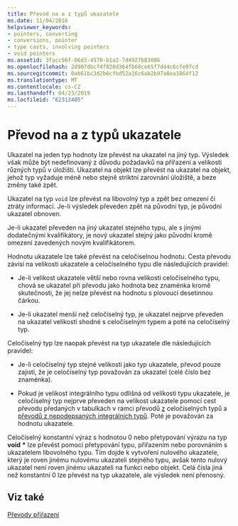 ```yaml
---
title: Převod na a z typů ukazatele
ms.date: 11/04/2016
helpviewer_keywords:
- pointers, converting
- conversions, pointer
- type casts, involving pointers
- void pointers
ms.assetid: 3facc56f-06d3-4570-b1a2-7d4927b83086
ms.openlocfilehash: 2d907dbcf4f826d364fb68ce65f7d44c6cfe97cd
ms.sourcegitcommit: 0ab61bc3d2b6cfbd52a16c6ab2b97a8ea1864f12
ms.translationtype: MT
ms.contentlocale: cs-CZ
ms.lasthandoff: 04/23/2019
ms.locfileid: "62312405"
---
```

# <a name="conversions-to-and-from-pointer-types"></a>Převod na a z typů ukazatele

Ukazatel na jeden typ hodnoty lze převést na ukazatel na jiný typ. Výsledek však může být nedefinovaný z důvodu požadavků na přiřazení a velikostí různých typů v úložišti. Ukazatel na objekt lze převést na ukazatel na objekt, jehož typ vyžaduje méně nebo stejně striktní zarovnání úložiště, a beze změny také zpět.

Ukazatel na typ `void` lze převést na libovolný typ a zpět bez omezení či ztráty informací. Je-li výsledek převeden zpět na původní typ, je původní ukazatel obnoven.

Je-li ukazatel převeden na jiný ukazatel stejného typu, ale s jinými dodatečnými kvalifikátory, je nový ukazatel stejný jako původní kromě omezení zavedených novým kvalifikátorem.

Hodnotu ukazatele lze také převést na celočíselnou hodnotu. Cesta převodu závisí na velikosti ukazatele a celočíselného typu dle následujících pravidel:

- Je-li velikost ukazatele větší nebo rovna velikosti celočíselného typu, chová se ukazatel při převodu jako hodnota bez znaménka kromě skutečnosti, že jej nelze převést na hodnotu s plovoucí desetinnou čárkou.

- Je-li ukazatel menší než celočíselný typ, je ukazatel nejprve převeden na ukazatel velikosti shodné s celočíselným typem a poté na celočíselný typ.

Celočíselný typ lze naopak převést na typ ukazatele dle následujících pravidel:

- Je-li celočíselný typ stejné velikosti jako typ ukazatele, převod pouze zajistí, že je celočíselný typ považován za ukazatel (celé číslo bez znaménka).

- Pokud je velikost integrálního typu odlišná od velikosti typu ukazatele, je celočíselný typ nejprve převeden na velikost ukazatele pomocí cest převodu předaných v tabulkách v rámci převodů [z](../c-language/conversions-from-signed-integral-types.md) celočíselných typů a [převodů z nepodepsaných integrálních typů](../c-language/conversions-from-unsigned-integral-types.md). Poté je považován za hodnotu ukazatele.

Celočíselný konstantní výraz s hodnotou 0 nebo přetypování výrazu na typ **void** <strong>\*</strong> lze převést pomocí přetypování typu, přiřazením nebo porovnáním s ukazatelem libovolného typu. Tím dojde k vytvoření nulového ukazatele, který je roven jinému nulovému ukazateli stejného typu, avšak tento nulový ukazatel není roven jinému ukazateli na funkci nebo objekt. Celá čísla jiná než konstantní 0 lze převést na typ ukazatele, ale výsledek není přenosný.

## <a name="see-also"></a>Viz také

[Převody přiřazení](../c-language/assignment-conversions.md)
